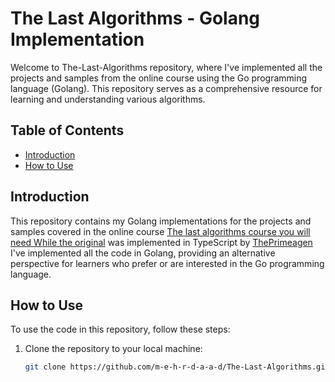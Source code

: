 # The Last Algorithms - Golang Implementation

Welcome to The-Last-Algorithms repository, where I've implemented all the projects and samples from the online course using the Go programming language (Golang). This repository serves as a comprehensive resource for learning and understanding various algorithms.

## Table of Contents

- [Introduction](#introduction)
- [How to Use](#how-to-use)

## Introduction

This repository contains my Golang implementations for the projects and samples covered in the online course [The last algorithms course you will need While the original](https://github.com/ThePrimeagen/fem-algos) was implemented in TypeScript by [ThePrimeagen](https://github.com/ThePrimeagen) I've implemented all the code in Golang, providing an alternative perspective for learners who prefer or are interested in the Go programming language.

## How to Use

To use the code in this repository, follow these steps:

1. Clone the repository to your local machine:
   ```bash
   git clone https://github.com/m-e-h-r-d-a-a-d/The-Last-Algorithms.git
